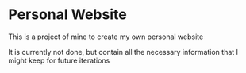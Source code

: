 # Personal Website


This is a project of mine to create my own personal website

It is currently not done, but contain all the necessary information that I might keep for future iterations
